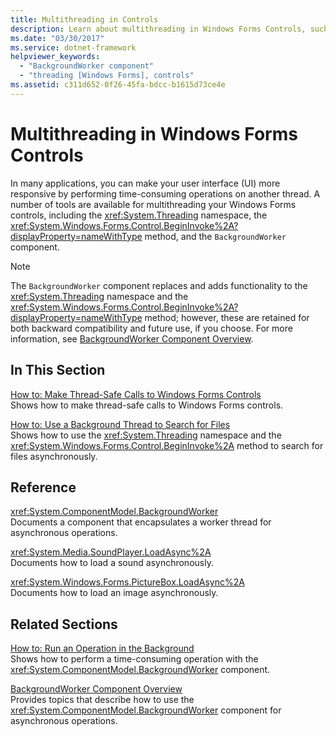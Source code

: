 ```yaml
---
title: Multithreading in Controls
description: Learn about multithreading in Windows Forms Controls, such as making your UI more responsive by performing time-consuming operations on another thread.
ms.date: "03/30/2017"
ms.service: dotnet-framework
helpviewer_keywords: 
  - "BackgroundWorker component"
  - "threading [Windows Forms], controls"
ms.assetid: c311d652-0f26-45fa-bdcc-b1615d73ce4e
---
```

# Multithreading in Windows Forms Controls

In many applications, you can make your user interface (UI) more responsive by performing time-consuming operations on another thread. A number of tools are available for multithreading your Windows Forms controls, including the <xref:System.Threading> namespace, the <xref:System.Windows.Forms.Control.BeginInvoke%2A?displayProperty=nameWithType> method, and the `BackgroundWorker` component.  
  
> [!NOTE]
> The `BackgroundWorker` component replaces and adds functionality to the <xref:System.Threading> namespace and the <xref:System.Windows.Forms.Control.BeginInvoke%2A?displayProperty=nameWithType> method; however, these are retained for both backward compatibility and future use, if you choose. For more information, see [BackgroundWorker Component Overview](backgroundworker-component-overview.md).  
  
## In This Section  

[How to: Make Thread-Safe Calls to Windows Forms Controls](how-to-make-thread-safe-calls.md)  
Shows how to make thread-safe calls to Windows Forms controls.  
  
[How to: Use a Background Thread to Search for Files](how-to-use-a-background-thread-to-search-for-files.md)  
Shows how to use the <xref:System.Threading> namespace and the <xref:System.Windows.Forms.Control.BeginInvoke%2A> method to search for files asynchronously.  
  
## Reference  

<xref:System.ComponentModel.BackgroundWorker>  
Documents a component that encapsulates a worker thread for asynchronous operations.  
  
<xref:System.Media.SoundPlayer.LoadAsync%2A>  
Documents how to load a sound asynchronously.  
  
<xref:System.Windows.Forms.PictureBox.LoadAsync%2A>  
Documents how to load an image asynchronously.  
  
## Related Sections  

[How to: Run an Operation in the Background](how-to-run-an-operation-in-the-background.md)  
Shows how to perform a time-consuming operation with the <xref:System.ComponentModel.BackgroundWorker> component.  
  
[BackgroundWorker Component Overview](backgroundworker-component-overview.md)  
Provides topics that describe how to use the <xref:System.ComponentModel.BackgroundWorker> component for asynchronous operations.
